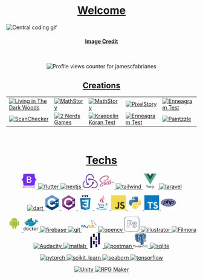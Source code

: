 <h1 align="center"><a href="https://l0gicman.web.app/" target="_blank">Welcome</a></h1>  

<!-- Opening GIF -->
<section class="container">   
  <div class="center">
     <p>
<!--        <img src="https://images-wixmp-ed30a86b8c4ca887773594c2.wixmp.com/f/3cf06a29-04a0-4466-9f83-ab6b9658149f/dempgi7-520f8d5f-63d4-4453-8822-dbc149ae27f8.gif?token=eyJ0eXAiOiJKV1QiLCJhbGciOiJIUzI1NiJ9.eyJzdWIiOiJ1cm46YXBwOjdlMGQxODg5ODIyNjQzNzNhNWYwZDQxNWVhMGQyNmUwIiwiaXNzIjoidXJuOmFwcDo3ZTBkMTg4OTgyMjY0MzczYTVmMGQ0MTVlYTBkMjZlMCIsIm9iaiI6W1t7InBhdGgiOiJcL2ZcLzNjZjA2YTI5LTA0YTAtNDQ2Ni05ZjgzLWFiNmI5NjU4MTQ5ZlwvZGVtcGdpNy01MjBmOGQ1Zi02M2Q0LTQ0NTMtODgyMi1kYmMxNDlhZTI3ZjguZ2lmIn1dXSwiYXVkIjpbInVybjpzZXJ2aWNlOmZpbGUuZG93bmxvYWQiXX0.TeuN0B5RgPUykYQkZXa8ArTYZ7GlxIpIVJUfQQMWCgM" alt="Central coding gif" width="1000" /> -->
    <img src="https://64.media.tumblr.com/13d2c753eed929097cc13bbb1d3e482c/67441800327766fc-96/s2048x3072/1509237a3ef7ce89a70e9fe4f4bbb241cfbde728.gif" alt="Central coding gif" width="1000" />           
     <h4 align="center"><a href="https://www.tumblr.com/pixeljeff" target="_blank">Image Credit</a></h1>                  
    </p>
  </div>
  <br>
  <!-- Visitor -->
  <p align="center">
      <img src="https://komarev.com/ghpvc/?username=jamescfabrianes&label=Profile%20views&color=0e75b6&style=flat" alt="Profile views counter for jamescfabrianes" />
  </p>      
<!--   <p align="center">
    <a href="https://app.daily.dev/jameschristianfabrianes">
      <img src="https://api.daily.dev/devcards/v2/9EOZP6mxxJ2UIwuqWZa9P.png?r=pdp&type=default" width="356" alt="James Christian Fabrianes's Dev Card"/>
    </a>
  </p> -->
  <!-- Creations -->
  <h1 align="center"><a href="https://l0gicman.web.app/" target="_blank">Creations</a></h1>  
  <table align="center">
  <tr>    
    <td>
      <a href="https://play.google.com/store/apps/details?id=com.pixelogic.livinginthedarkwoods">
        <img src="https://play-lh.googleusercontent.com/hGqXU_An1GD5eARX1Ntflmfm60-FhsnaGpgZcFln_xI3-HWAfGf-jTRPVjMSOR3EDD8R=w240-h480-rw" alt="Living in The Dark Woods" width="200" />
      </a>
    </td>
     <td>
      <a href="https://play.google.com/store/apps/details?id=com.pixelogic.mightymatics">
        <img src="https://play-lh.googleusercontent.com/Gaab4TUBDJ6tbU2eHhg5xpLeOnHX17zZ4gZeST3jStuI3QflNeH5UiL6q9jAzp5AaA=w240-h480-rw" alt="MathStory" width="200" />
      </a>
    </td>
    <td>
      <a href="https://play.google.com/store/apps/details?id=com.pixelogic.mathstory">
        <img src="https://play-lh.googleusercontent.com/DHwUHsBQH1XkfAMbzxoJLtvzcAvXxtJyVSzhcx5fjzzsKxp_WcrnGU__i6iRb-pLuqo=w240-h480-rw" alt="MathStory" width="200" />
      </a>
    </td> 
    <td>
      <a href="https://play.google.com/store/apps/details?id=com.pixelogic.pixelstory">
        <img src="https://play-lh.googleusercontent.com/jTtg4qCN_soYmgENEVWxzqxd3YALs5X4lGoyZhatEd0Bfmdmzj282VBm2d8Xyzpgfmlo=w240-h480-rw" alt="PixelStory" width="200" />
      </a>
    </td>
    <td>
      <a href="https://play.google.com/store/apps/details?id=com.pixelogic.enneagramtest">
        <img src="https://play-lh.googleusercontent.com/-WiID2bQcCHAn6xdDaKBYoPtgVMm7Iv9Ab094uhYq5O36UB3eiDRbAuf6oGhzBMsCDY=w240-h480-rw" alt="Enneagram Test" width="200" />
      </a>
    </td>
  </tr>
  <tr>
    <td>
      <a href="https://play.google.com/store/apps/details?id=com.pixelogic.scanchecker">
        <img src="https://play-lh.googleusercontent.com/-MdH2fLdN-C-EPnZLE2X6dGELP4v0pyG32nrlcd8uft-r4mNAAM-ccSp4PZcrJAjxi0=s256-rw" alt="ScanChecker" width="200" />
      </a>
    </td>
    <td>
      <a href="https://play.google.com/store/apps/details?id=com.pixelogic.twonerdsgames">
        <img src="https://play-lh.googleusercontent.com/j014FgRRtYG8P-H_yGBo9IcBorIfrmQuiJ5f7N78jqly0TXggMwriXQNqBV7-uBoKg=w240-h480-rw" alt="2 Nerds Games" width="200" />
      </a>
    </td>        
    <td>
      <a href="https://play.google.com/store/apps/details?id=com.pixelogic.kraepelinkorantest">
        <img src="https://play-lh.googleusercontent.com/Sk6ifWaw4aIQZvkOL1_hPi78zHrR_1hylBfzo2b62RktYPiUO6lAB8Ky67xA5TmMWto=w240-h480-rw" alt="Kraepelin Koran Test" width="200" />
      </a>
    </td>        
    <td>
      <a href="https://play.google.com/store/apps/details?id=com.pixelogic.sudokuwu">
        <img src="https://play-lh.googleusercontent.com/RNCaNozuakpn9g68nBBp8guiBGgKAaGrkOtSLcU6jklIk1ZndRuG3MC0CzxwaoGAxGGT=w240-h480-rw" alt="Enneagram Test" width="200" />
      </a>
    </td>    
    <td>
      <a href="https://play.google.com/store/apps/details?id=com.pixelogic.paintzzle">
        <img src="https://play-lh.googleusercontent.com/dUo1ySs9kqHqmO1jGg74JlDhT7I822c8I-4AR2NiIkK6vi-p8H7y0dc_AICUJSIu6w=w240-h480-rw" alt="Paintzzle" width="200" />
      </a>
    </td>
  </tr>
</table>
</section>       
<br>

<!-- Most Used Languages -->
<!-- <p align="center">
    <img src="https://github-readme-stats.vercel.app/api/top-langs?username=jamescfabrianes&show_icons=true&locale=en&layout=compact" alt="Top languages used by jamescfabrianes" />
</p>   
<br>-->
<!-- Techs -->
<h1 align="center"><a href="https://l0gicman.web.app/" target="_blank">Techs</a></h1>  

<!-- Frameworks -->
<p align="center">  
  <a href="https://getbootstrap.com" target="_blank" rel="noreferrer">
    <img src="https://raw.githubusercontent.com/devicons/devicon/master/icons/bootstrap/bootstrap-plain-wordmark.svg" alt="bootstrap" width="40" height="40"/>
  </a>
  <a href="https://flutter.dev" target="_blank" rel="noreferrer">
    <img src="https://www.vectorlogo.zone/logos/flutterio/flutterio-icon.svg" alt="flutter" width="40" height="40"/>
  </a>
  <a href="https://nextjs.org/" target="_blank" rel="noreferrer">
    <img src="https://cdn.worldvectorlogo.com/logos/nextjs-2.svg" alt="nextjs" width="40" height="40"/>
  </a>
  <a href="https://redux.js.org" target="_blank" rel="noreferrer">
    <img src="https://raw.githubusercontent.com/devicons/devicon/master/icons/redux/redux-original.svg" alt="redux" width="40" height="40"/>
  </a>
  <a href="https://sass-lang.com" target="_blank" rel="noreferrer">
    <img src="https://raw.githubusercontent.com/devicons/devicon/master/icons/sass/sass-original.svg" alt="sass" width="40" height="40"/>
  </a>
  <a href="https://tailwindcss.com/" target="_blank" rel="noreferrer">
    <img src="https://www.vectorlogo.zone/logos/tailwindcss/tailwindcss-icon.svg" alt="tailwind" width="40" height="40"/>
  </a>
  <a href="https://vuejs.org/" target="_blank" rel="noreferrer">
    <img src="https://raw.githubusercontent.com/devicons/devicon/master/icons/vuejs/vuejs-original-wordmark.svg" alt="vuejs" width="40" height="40"/>
  </a>
  <a href="https://laravel.com/" target="_blank" rel="noreferrer">
    <img src="https://cdn.worldvectorlogo.com/logos/laravel-2.svg" alt="laravel" width="40" height="40"/>
  </a>
</p>

<!-- Programming Languages -->
<p align="center">
  <a href="https://dart.dev" target="_blank" rel="noreferrer">
    <img src="https://www.vectorlogo.zone/logos/dartlang/dartlang-icon.svg" alt="dart" width="40" height="40"/>
  </a>
  <a href="https://www.w3schools.com/cpp/" target="_blank" rel="noreferrer">
    <img src="https://raw.githubusercontent.com/devicons/devicon/master/icons/cplusplus/cplusplus-original.svg" alt="cplusplus" width="40" height="40"/>
  </a>
  <a href="https://www.w3schools.com/cs/" target="_blank" rel="noreferrer">
    <img src="https://raw.githubusercontent.com/devicons/devicon/master/icons/csharp/csharp-original.svg" alt="csharp" width="40" height="40"/>
  </a>
  <a href="https://www.w3schools.com/css/" target="_blank" rel="noreferrer">
    <img src="https://raw.githubusercontent.com/devicons/devicon/master/icons/css3/css3-original-wordmark.svg" alt="css3" width="40" height="40"/>
  </a>
  <a href="https://www.java.com" target="_blank" rel="noreferrer">
    <img src="https://raw.githubusercontent.com/devicons/devicon/master/icons/java/java-original.svg" alt="java" width="40" height="40"/>
  </a>
  <a href="https://developer.mozilla.org/en-US/docs/Web/JavaScript" target="_blank" rel="noreferrer">
    <img src="https://raw.githubusercontent.com/devicons/devicon/master/icons/javascript/javascript-original.svg" alt="javascript" width="40" height="40"/>
  </a>
  <a href="https://www.python.org" target="_blank" rel="noreferrer">
    <img src="https://raw.githubusercontent.com/devicons/devicon/master/icons/python/python-original.svg" alt="python" width="40" height="40"/>
  </a>
  <a href="https://www.typescriptlang.org/" target="_blank" rel="noreferrer">
    <img src="https://raw.githubusercontent.com/devicons/devicon/master/icons/typescript/typescript-original.svg" alt="typescript" width="40" height="40"/>
  </a>
  <a href="https://www.php.net/" target="_blank" rel="noreferrer">
    <img src="https://raw.githubusercontent.com/devicons/devicon/master/icons/php/php-original.svg" alt="php" width="40" height="40"/>
  </a>
</p>

<!-- Tools -->
<p align="center">
  <a href="https://developer.android.com" target="_blank" rel="noreferrer">
    <img src="https://raw.githubusercontent.com/devicons/devicon/master/icons/android/android-original-wordmark.svg" alt="android" width="40" height="40"/>
  </a>
  <a href="https://www.docker.com/" target="_blank" rel="noreferrer">
    <img src="https://raw.githubusercontent.com/devicons/devicon/master/icons/docker/docker-original-wordmark.svg" alt="docker" width="40" height="40"/>
  </a>
  <a href="https://firebase.google.com/" target="_blank" rel="noreferrer">
    <img src="https://www.vectorlogo.zone/logos/firebase/firebase-icon.svg" alt="firebase" width="40" height="40"/>
  </a>
  <a href="https://git-scm.com/" target="_blank" rel="noreferrer">
    <img src="https://www.vectorlogo.zone/logos/git-scm/git-scm-icon.svg" alt="git" width="40" height="40"/>
  </a>
  <a href="https://www.mysql.com/" target="_blank" rel="noreferrer">
    <img src="https://raw.githubusercontent.com/devicons/devicon/master/icons/mysql/mysql-original-wordmark.svg" alt="mysql" width="40" height="40"/>
  </a>
  <a href="https://opencv.org/" target="_blank" rel="noreferrer">
    <img src="https://www.vectorlogo.zone/logos/opencv/opencv-icon.svg" alt="opencv" width="40" height="40"/>
  </a>
  <a href="https://www.photoshop.com/en" target="_blank" rel="noreferrer">
    <img src="https://raw.githubusercontent.com/devicons/devicon/master/icons/photoshop/photoshop-line.svg" alt="photoshop" width="40" height="40"/>
  </a>
  <a href="https://www.adobe.com/in/products/illustrator.html" target="_blank" rel="noreferrer">
    <img src="https://www.vectorlogo.zone/logos/adobe_illustrator/adobe_illustrator-icon.svg" alt="illustrator" width="40" height="40"/>
  </a>
  <a href="https://filmora.wondershare.net/?gad_source=1&gclid=CjwKCAiAqfe8BhBwEiwAsne6gZTvG8znUXNAfKcTdU6DZWG9qs0JulAjkELQD81ov-XDK-bHLQVaVxoCmAEQAvD_BwE" target="_blank" rel="noreferrer">
    <img src="https://upload.wikimedia.org/wikipedia/commons/thumb/e/ec/Wondershare_filmora_logo.svg/2048px-Wondershare_filmora_logo.svg.png" alt="Filmora" width="40" height="40"/>
  </a>
  <a href="https://www.audacityteam.org/" target="_blank" rel="noreferrer">
    <img src="https://upload.wikimedia.org/wikipedia/commons/thumb/5/53/Audacity.svg/2048px-Audacity.svg.png" alt="Audacity" width="40" height="40"/>
  </a>
  <a href="https://www.mathworks.com/" target="_blank" rel="noreferrer">
    <img src="https://upload.wikimedia.org/wikipedia/commons/2/21/Matlab_Logo.png" alt="matlab" width="40" height="40"/>
  </a>
  <a href="https://pandas.pydata.org/" target="_blank" rel="noreferrer">
    <img src="https://raw.githubusercontent.com/devicons/devicon/2ae2a900d2f041da66e950e4d48052658d850630/icons/pandas/pandas-original.svg" alt="pandas" width="40" height="40"/>
  </a>
  <a href="https://postman.com" target="_blank" rel="noreferrer">
    <img src="https://www.vectorlogo.zone/logos/getpostman/getpostman-icon.svg" alt="postman" width="40" height="40"/>
  </a>
  <a href="https://www.postgresql.org" target="_blank" rel="noreferrer">
    <img src="https://raw.githubusercontent.com/devicons/devicon/master/icons/postgresql/postgresql-original-wordmark.svg" alt="postgresql" width="40" height="40"/>
  </a>
  <a href="https://www.sqlite.org/" target="_blank" rel="noreferrer">
    <img src="https://www.vectorlogo.zone/logos/sqlite/sqlite-icon.svg" alt="sqlite" width="40" height="40"/>
  </a>
</p>

<!-- AI/ML Libraries -->
<p align="center">
  <a href="https://pytorch.org/" target="_blank" rel="noreferrer">
    <img src="https://www.vectorlogo.zone/logos/pytorch/pytorch-icon.svg" alt="pytorch" width="40" height="40"/>
  </a>
  <a href="https://scikit-learn.org/" target="_blank" rel="noreferrer">
    <img src="https://upload.wikimedia.org/wikipedia/commons/0/05/Scikit_learn_logo_small.svg" alt="scikit_learn" width="40" height="40"/>
  </a>
  <a href="https://seaborn.pydata.org/" target="_blank" rel="noreferrer">
    <img src="https://seaborn.pydata.org/_images/logo-tall-lightbg.svg" alt="seaborn" width="40" height="40"/>
  </a>
  <a href="https://www.tensorflow.org" target="_blank" rel="noreferrer">
    <img src="https://www.vectorlogo.zone/logos/tensorflow/tensorflow-icon.svg" alt="tensorflow" width="40" height="40"/>
  </a>
</p>

<!-- Game Dev Libraries -->
<p align="center">
  <a href="https://unity.com/" target="_blank" rel="noreferrer">
    <img src="https://upload.wikimedia.org/wikipedia/commons/thumb/c/c4/Unity_2021.svg/200px-Unity_2021.svg.png" alt="Unity" width="100" height="40"/>
  </a>
  <a href="https://www.rpgmakerweb.com/" target="_blank" rel="noreferrer">
    <img src="https://cdn.prod.website-files.com/5efc0159f9a97ba05a8b2902/5f2938eda3e9bd25724fcb6e_rpg-maker-logo.svg" alt="RPG Maker" width="40" height="40"/>
  </a>
</p>




